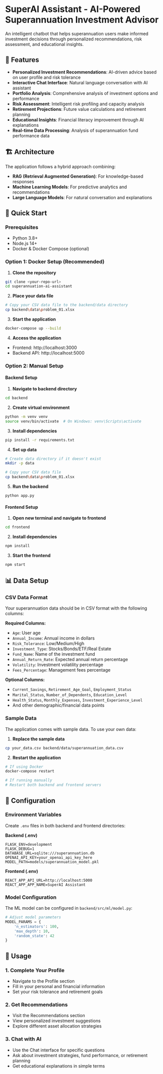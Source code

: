 # SuperAI Assistant - AI-Powered Superannuation Investment Advisor

An intelligent chatbot that helps superannuation users make informed investment decisions through personalized recommendations, risk assessment, and educational insights.

## 🌟 Features

- **Personalized Investment Recommendations**: AI-driven advice based on user profile and risk tolerance
- **Interactive Chat Interface**: Natural language conversation with AI assistant
- **Portfolio Analysis**: Comprehensive analysis of investment options and performance
- **Risk Assessment**: Intelligent risk profiling and capacity analysis
- **Retirement Projections**: Future value calculations and retirement planning
- **Educational Insights**: Financial literacy improvement through AI explanations
- **Real-time Data Processing**: Analysis of superannuation fund performance data

## 🏗️ Architecture

The application follows a hybrid approach combining:
- **RAG (Retrieval Augmented Generation)**: For knowledge-based responses
- **Machine Learning Models**: For predictive analytics and recommendations
- **Large Language Models**: For natural conversation and explanations

## 🚀 Quick Start

### Prerequisites

- Python 3.8+
- Node.js 14+
- Docker & Docker Compose (optional)

### Option 1: Docker Setup (Recommended)

1. **Clone the repository**
```bash
git clone <your-repo-url>
cd superannuation-ai-assistant
```

2. **Place your data file**
```bash
# Copy your CSV data file to the backend/data directory
cp backend\data\problem_01.xlsx
```

3. **Start the application**
```bash
docker-compose up --build
```

4. **Access the application**
- Frontend: http://localhost:3000
- Backend API: http://localhost:5000

### Option 2: Manual Setup

#### Backend Setup

1. **Navigate to backend directory**
```bash
cd backend
```

2. **Create virtual environment**
```bash
python -m venv venv
source venv/bin/activate  # On Windows: venv\Scripts\activate
```

3. **Install dependencies**
```bash
pip install -r requirements.txt
```

4. **Set up data**
```bash
# Create data directory if it doesn't exist
mkdir -p data

# Copy your CSV data file
cp backend\data\problem_01.xlsx
```

5. **Run the backend**
```bash
python app.py
```

#### Frontend Setup

1. **Open new terminal and navigate to frontend**
```bash
cd frontend
```

2. **Install dependencies**
```bash
npm install
```

3. **Start the frontend**
```bash
npm start
```

## 📊 Data Setup

### CSV Data Format

Your superannuation data should be in CSV format with the following columns:

**Required Columns:**
- `Age`: User age
- `Annual_Income`: Annual income in dollars
- `Risk_Tolerance`: Low/Medium/High
- `Investment_Type`: Stocks/Bonds/ETF/Real Estate
- `Fund_Name`: Name of the investment fund
- `Annual_Return_Rate`: Expected annual return percentage
- `Volatility`: Investment volatility percentage
- `Fees_Percentage`: Management fees percentage

**Optional Columns:**
- `Current_Savings`, `Retirement_Age_Goal`, `Employment_Status`
- `Marital_Status`, `Number_of_Dependents`, `Education_Level`
- `Health_Status`, `Monthly_Expenses`, `Investment_Experience_Level`
- And other demographic/financial data points

### Sample Data

The application comes with sample data. To use your own data:

1. **Replace the sample data**
```bash
cp your_data.csv backend/data/superannuation_data.csv
```

2. **Restart the application**
```bash
# If using Docker
docker-compose restart

# If running manually
# Restart both backend and frontend servers
```

## 🔧 Configuration

### Environment Variables

Create `.env` files in both backend and frontend directories:

**Backend (.env)**
```env
FLASK_ENV=development
FLASK_DEBUG=1
DATABASE_URL=sqlite:///superannuation.db
OPENAI_API_KEY=your_openai_api_key_here
MODEL_PATH=models/superannuation_model.pkl
```

**Frontend (.env)**
```env
REACT_APP_API_URL=http://localhost:5000
REACT_APP_APP_NAME=SuperAI Assistant
```

### Model Configuration

The ML model can be configured in `backend/src/ml/model.py`:

```python
# Adjust model parameters
MODEL_PARAMS = {
    'n_estimators': 100,
    'max_depth': 10,
    'random_state': 42
}
```

## 📱 Usage

### 1. Complete Your Profile
- Navigate to the Profile section
- Fill in your personal and financial information
- Set your risk tolerance and retirement goals

### 2. Get Recommendations
- Visit the Recommendations section
- View personalized investment suggestions
- Explore different asset allocation strategies

### 3. Chat with AI
- Use the Chat interface for specific questions
- Ask about investment strategies, fund performance, or retirement planning
- Get educational explanations in simple terms